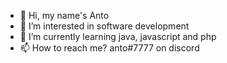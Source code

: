 - 👋 Hi, my name's Anto
- 👀 I’m interested in software development
- 🌱 I’m currently learning java, javascript and php
- 📫 How to reach me?  anto#7777 on discord
